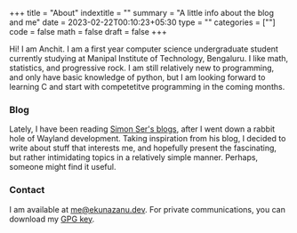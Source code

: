 +++
title = "About"
indextitle = ""
summary = "A little info about the blog and me"
date = 2023-02-22T00:10:23+05:30
type = ""
categories = [""]
code = false
math = false
draft = false
+++

Hi! I am Anchit. I am a first year computer science undergraduate student currently studying at Manipal Institute of Technology, Bengaluru. I like math, statistics, and progressive rock. I am still relatively new to programming, and only have basic knowledge of python, but I am looking forward to learning C and start with competetitve programming in the coming months.

### Blog
Lately, I have been reading [Simon Ser's blogs](https://emersion.fr/), after I went down a rabbit hole of Wayland development. Taking inspiration from his blog, I decided to write about stuff that interests me, and hopefully present the fascinating, but rather intimidating topics in a relatively simple manner. Perhaps, someone might find it useful.

### Contact
I am available at [me@ekunazanu.dev](mailto:me@ekunazanu.dev). For private communications, you can download my [GPG key](/misc/ekunazanu.public.key).
